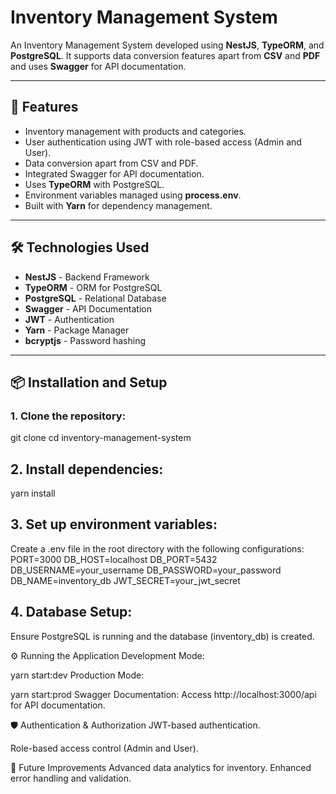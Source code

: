 # Inventory Management System

An Inventory Management System developed using **NestJS**, **TypeORM**, and **PostgreSQL**. It supports data conversion features apart from **CSV** and **PDF** and uses **Swagger** for API documentation.

---

## 🚀 Features
- Inventory management with products and categories.
- User authentication using JWT with role-based access (Admin and User).
- Data conversion apart from CSV and PDF.
- Integrated Swagger for API documentation.
- Uses **TypeORM** with PostgreSQL.
- Environment variables managed using **process.env**.
- Built with **Yarn** for dependency management.

---

## 🛠️ Technologies Used
- **NestJS** - Backend Framework
- **TypeORM** - ORM for PostgreSQL
- **PostgreSQL** - Relational Database
- **Swagger** - API Documentation
- **JWT** - Authentication
- **Yarn** - Package Manager
- **bcryptjs** - Password hashing

---

## 📦 Installation and Setup

### 1. Clone the repository:
git clone <repository-url>
cd inventory-management-system

## 2. Install dependencies:
yarn install

## 3. Set up environment variables:
Create a .env file in the root directory with the following configurations:
PORT=3000
DB_HOST=localhost
DB_PORT=5432
DB_USERNAME=your_username
DB_PASSWORD=your_password
DB_NAME=inventory_db
JWT_SECRET=your_jwt_secret

## 4. Database Setup:
Ensure PostgreSQL is running and the database (inventory_db) is created.

⚙️ Running the Application
Development Mode:

yarn start:dev
Production Mode:

yarn start:prod
Swagger Documentation:
Access http://localhost:3000/api for API documentation.

🛡️ Authentication & Authorization
JWT-based authentication.

Role-based access control (Admin and User).

🔧 Future Improvements
Advanced data analytics for inventory.
Enhanced error handling and validation.



